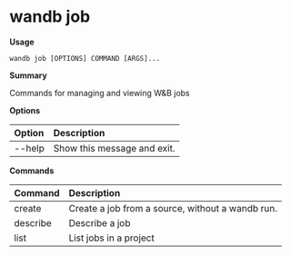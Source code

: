 # wandb job

**Usage**

`wandb job [OPTIONS] COMMAND [ARGS]...`

**Summary**

Commands for managing and viewing W&B jobs

**Options**

| **Option** | **Description** |
| :--- | :--- |
| --help | Show this message and exit. |

**Commands**

| **Command** | **Description** |
| :--- | :--- |
| create | Create a job from a source, without a wandb run. |
| describe | Describe a job |
| list | List jobs in a project |
